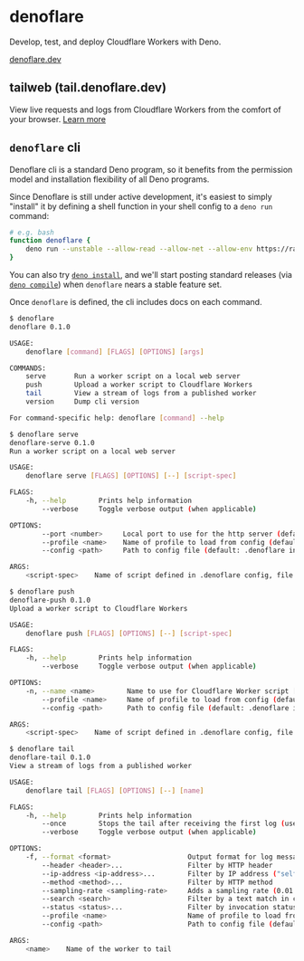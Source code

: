 # denoflare
Develop, test, and deploy Cloudflare Workers with Deno.

[denoflare.dev](https://denoflare.dev)

## tailweb (tail.denoflare.dev)

View live requests and logs from Cloudflare Workers from the comfort of your browser. [Learn more](./tailweb.md)

## `denoflare` cli

Denoflare cli is a standard Deno program, so it benefits from the permission model and installation flexibility of all Deno programs.

Since Denoflare is still under active development, it's easiest to simply "install" it by defining a shell function in your shell config to a `deno run` command:

```sh
# e.g. bash
function denoflare {
    deno run --unstable --allow-read --allow-net --allow-env https://raw.githubusercontent.com/skymethod/denoflare/v0.1.2/cli/cli.ts "$@"
}
```

You can also try [`deno install`](https://deno.land/manual@v1.13.2/tools/script_installer), and we'll start posting standard releases (via [`deno compile`](https://deno.land/manual@v1.13.2/tools/compiler)) when `denoflare` nears a stable feature set.

Once `denoflare` is defined, the cli includes docs on each command.

```sh
$ denoflare
denoflare 0.1.0

USAGE:
    denoflare [command] [FLAGS] [OPTIONS] [args]

COMMANDS:
    serve       Run a worker script on a local web server
    push        Upload a worker script to Cloudflare Workers
    tail        View a stream of logs from a published worker
    version     Dump cli version

For command-specific help: denoflare [command] --help
```

```sh
$ denoflare serve
denoflare-serve 0.1.0
Run a worker script on a local web server

USAGE:
    denoflare serve [FLAGS] [OPTIONS] [--] [script-spec]

FLAGS:
    -h, --help        Prints help information
        --verbose     Toggle verbose output (when applicable)

OPTIONS:
        --port <number>     Local port to use for the http server (default: 8080)
        --profile <name>    Name of profile to load from config (default: only profile or default profile in config)
        --config <path>     Path to config file (default: .denoflare in cwd or parents)

ARGS:
    <script-spec>    Name of script defined in .denoflare config, file path to bundled js worker, or an https url to a module-based worker .ts, e.g. https://path/to/worker.ts
```

```sh
$ denoflare push
denoflare-push 0.1.0
Upload a worker script to Cloudflare Workers

USAGE:
    denoflare push [FLAGS] [OPTIONS] [--] [script-spec]

FLAGS:
    -h, --help        Prints help information
        --verbose     Toggle verbose output (when applicable)

OPTIONS:
    -n, --name <name>        Name to use for Cloudflare Worker script [default: Name of script defined in .denoflare config, or https url basename sans extension]
        --profile <name>     Name of profile to load from config (default: only profile or default profile in config)
        --config <path>      Path to config file (default: .denoflare in cwd or parents)

ARGS:
    <script-spec>    Name of script defined in .denoflare config, file path to bundled js worker, or an https url to a module-based worker .ts, e.g. https://path/to/worker.ts
```

```sh
$ denoflare tail
denoflare-tail 0.1.0
View a stream of logs from a published worker

USAGE:
    denoflare tail [FLAGS] [OPTIONS] [--] [name]

FLAGS:
    -h, --help        Prints help information
        --once        Stops the tail after receiving the first log (useful for testing)
        --verbose     Toggle verbose output (when applicable)

OPTIONS:
    -f, --format <format>                   Output format for log messages [default: json]  [possible values: json, pretty]
        --header <header>...                Filter by HTTP header
        --ip-address <ip-address>...        Filter by IP address ("self" to filter your own IP address)
        --method <method>...                Filter by HTTP method
        --sampling-rate <sampling-rate>     Adds a sampling rate (0.01 for 1%) [default: 1]
        --search <search>                   Filter by a text match in console.log messages
        --status <status>...                Filter by invocation status [possible values: ok, error, canceled]
        --profile <name>                    Name of profile to load from config (default: only profile or default profile in config)
        --config <path>                     Path to config file (default: .denoflare in cwd or parents)

ARGS:
    <name>    Name of the worker to tail
```
